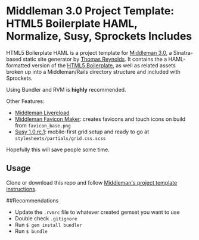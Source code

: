 # Middleman 3.0 Project Template: HTML5 Boilerplate HAML, Normalize, Susy, Sprockets Includes

HTML5 Boilerplate HAML is a project template for [Middleman 3.0](http://www.middlemanapp.com), a Sinatra-based static site generator by [Thomas Reynolds](http://awardwinningfjords.com/). It contains the a HAML-formatted version of the [HTML5 Boilerplate](http://www.html5boilerplate.com), as well as related assets broken up into a Middleman/Rails directory structure and included with Sprockets.

Using Bundler and RVM is **highly** recommended.

Other Features:

* [Middleman Livereload](https://github.com/middleman/middleman-livereload)
* [Middleman Favicon Maker](https://github.com/follmann/middleman-favicon-maker): creates favicons and touch icons on build from `favicon_base.png`
* [Susy 1.0.rc.1](http://susy.oddbird.net): mobile-first grid setup and ready to go at `stylesheets/partials/grid.css.scss`

Hopefully this will save people some time.

## Usage

Clone or download this repo and follow [Middleman's project template instructions](http://middlemanapp.com/getting-started/welcome/).

##Recommendations

* Update the `.rvmrc` file to whatever created gemset you want to use
* Double check `.gitignore`
* Run `$ gem install bundler`
* Run `$ bundle`